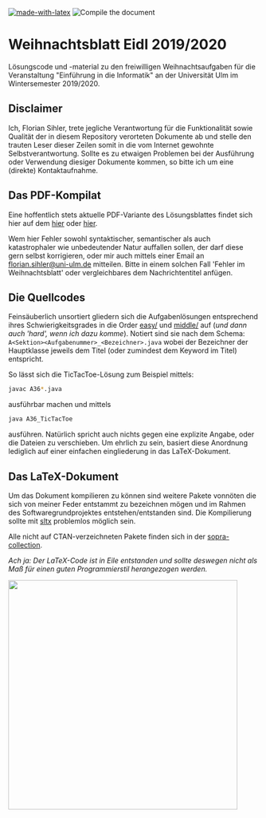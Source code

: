 [![made-with-latex](https://img.shields.io/badge/Made%20with-LaTeX-1f425f.svg)](https://www.latex-project.org/) ![Compile the document](https://github.com/EagleoutIce/eidi-weihnachttsblatt-19_20/workflows/Compile%20the%20document/badge.svg)

# Weihnachtsblatt EidI 2019/2020

Lösungscode und -material zu den freiwilligen Weihnachtsaufgaben für die Veranstaltung "Einführung in die Informatik" an der Universität Ulm im Wintersemester 2019/2020.

## Disclaimer

Ich, Florian Sihler, trete jegliche Verantwortung für die Funktionalität sowie Qualität der in diesem Repository verorteten Dokumente ab und stelle den trauten Leser dieser Zeilen somit in die vom Internet gewohnte Selbstverantwortung. Sollte es zu etwaigen Problemen bei der Ausführung oder Verwendung diesiger Dokumente kommen, so bitte ich um eine (direkte) Kontaktaufnahme.

## Das PDF-Kompilat

Eine hoffentlich stets aktuelle PDF-Variante des Lösungsblattes findet sich hier auf dem [hier](https://media.githubusercontent.com/media/EagleoutIce/eidi-weihnachttsblatt-19_20/gh-pages/weihnachtsblatt-lsg.pdf) oder [hier](https://github.com/EagleoutIce/eidi-weihnachttsblatt-19_20/blob/gh-pages/weihnachtsblatt-lsg.pdf).

Wem hier Fehler sowohl syntaktischer, semantischer als auch katastrophaler wie unbedeutender Natur auffallen sollen, der darf diese gern selbst korrigieren, oder mir auch mittels einer Email an florian.sihler@uni-ulm.de mitteilen. Bitte in einem solchen Fall 'Fehler im Weihnachtsblatt' oder vergleichbares dem Nachrichtentitel anfügen.

## Die Quellcodes

Feinsäuberlich unsortiert gliedern sich die Aufgabenlösungen entsprechend ihres Schwierigkeitsgrades in die Order [easy/](easy/) und [middle/](middle/) auf (*und dann auch 'hard', wenn ich dazu komme*). Notiert sind sie nach dem Schema: `A<Sektion><Aufgabenummer>_<Bezeichner>.java` wobei der Bezeichner der Hauptklasse jeweils dem Titel (oder zumindest dem Keyword im Titel) entspricht.

So lässt sich die TicTacToe-Lösung zum Beispiel mittels:

```bash
javac A36*.java
```

ausführbar machen und mittels

```bash
java A36_TicTacToe
```

ausführen. Natürlich spricht auch nichts gegen eine explizite Angabe, oder die Dateien zu verschieben. Um ehrlich zu sein, basiert diese Anordnung lediglich auf einer einfachen eingliederung in das LaTeX-Dokument.

## Das LaTeX-Dokument

Um das Dokument kompilieren zu können sind weitere Pakete vonnöten die sich von meiner Feder entstammt zu bezeichnen mögen und im Rahmen des Softwaregrundprojektes entstehen/entstanden sind.
Die Kompilierung sollte mit [sltx](https://github.com/EagleoutIce/sltx) problemlos möglich sein.

Alle nicht auf CTAN-verzeichneten Pakete finden sich in der [sopra-collection](https://github.com/EagleoutIce/sopra-collection).

*Ach ja: Der LaTeX-Code ist in Eile entstanden und sollte deswegen nicht als Maß für einen guten Programmierstil herangezogen werden.*

[<img src="https://github.com/EagleoutIce/eidi-weihnachttsblatt-19_20/blob/gh-pages/preview-01.png?raw=true" width="460"/>](https://media.githubusercontent.com/media/EagleoutIce/eidi-weihnachttsblatt-19_20/gh-pages/weihnachtsblatt-lsg.pdf)